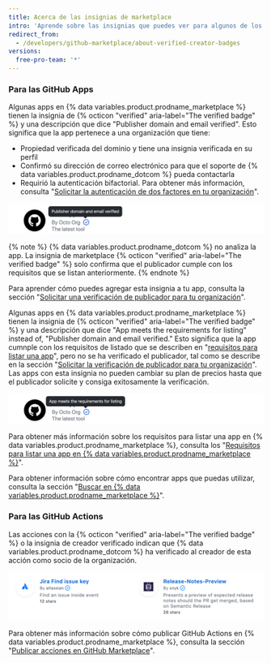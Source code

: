 ```yaml
---
title: Acerca de las insignias de marketplace
intro: 'Aprende sobre las insignias que puedes ver para algunos de los listados de apps y acciones en {% data variables.product.prodname_marketplace %}.'
redirect_from:
  - /developers/github-marketplace/about-verified-creator-badges
versions:
  free-pro-team: '*'
---
```


### Para las GitHub Apps

Algunas apps en {% data variables.product.prodname_marketplace %} tienen la insignia de {% octicon "verified" aria-label="The verified badge" %} y una descripción que dice "Publisher domain and email verified". Esto significa que la app pertenece a una organización que tiene:

- Propiedad verificada del dominio y tiene una insignia verificada en su perfil
- Confirmó su dirección de correo electrónico para que el soporte de {% data variables.product.prodname_dotcom %} pueda contactarla
- Requirió la autenticación bifactorial. Para obtener más información, consulta "[Solicitar la autenticación de dos factores en tu organización](/organizations/keeping-your-organization-secure/requiring-two-factor-authentication-in-your-organization)".

![Insignia de Marketplace para las GitHub Apps](/assets/images/marketplace/apps-with-verified-publisher-badge-tooltip.png)

{% note %}
{% data variables.product.prodname_dotcom %} no analiza la app. La insignia de marketplace {% octicon "verified" aria-label="The verified badge" %} solo confirma que el publicador cumple con los requisitos que se listan anteriormente.
{% endnote %}

Para aprender cómo puedes agregar esta insignia a tu app, consulta la sección "[Solicitar una verificación de publicador para tu organización](/developers/github-marketplace/applying-for-publisher-verification-for-your-organization)".

Algunas apps en {% data variables.product.prodname_marketplace %} tienen la insignia de {% octicon "verified" aria-label="The verified badge" %} y una descripción que dice "App meets the requirements for listing" instead of, "Publisher domain and email verified." Esto significa que la app cumnple con los requisitos de listado que se describen en "[requisitos para listar una app](/developers/github-marketplace/requirements-for-listing-an-app)", pero no se ha verificado el publicador, tal como se describe en la sección "[Solicitar la verificación de publicador para tu organización](/developers/github-marketplace/applying-for-publisher-verification-for-your-organization)". Las apps con esta insignia no pueden cambiar su plan de precios hasta que el publicador solicite y consiga exitosamente la verificación.

![Insignia de Marketplace para las GitHub Apps](/assets/images/marketplace/apps-with-unverified-publisher-badge-tooltip.png)

Para obtener más información sobre los requisitos para listar una app en {% data variables.product.prodname_marketplace %}, consulta los "[Requisitos para listar una app en {% data variables.product.prodname_marketplace %}](/marketplace/getting-started/requirements-for-listing-an-app-on-github-marketplace/)".

Para obtener información sobre cómo encontrar apps que puedas utilizar, consulta la sección "[Buscar en {% data variables.product.prodname_marketplace %}](/github/searching-for-information-on-github/searching-github-marketplace)".

### Para las GitHub Actions

Las acciones con la {% octicon "verified" aria-label="The verified badge" %} o la insignia de creador verificado indican que {% data variables.product.prodname_dotcom %} ha verificado al creador de esta acción como socio de la organización.

![Insignia de creador verificado para las GitHub Actions](/assets/images/marketplace/verified-creator-badge-for-actions.png)

Para obtener más información sobre cómo publicar GitHub Actions en {% data variables.product.prodname_marketplace %}, consulta la sección "[Publicar acciones en GitHub Marketplace](/actions/creating-actions/publishing-actions-in-github-marketplace)".
